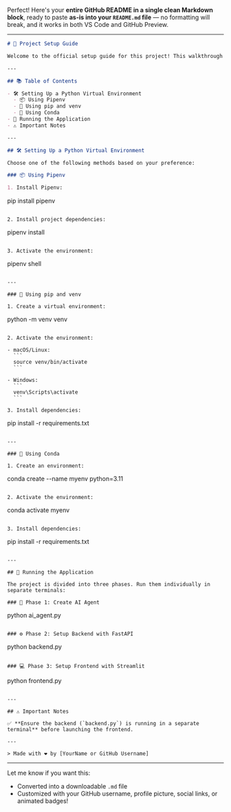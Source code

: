 Perfect! Here's your **entire GitHub README in a single clean Markdown block**, ready to paste **as-is into your `README.md` file** — no formatting will break, and it works in both VS Code and GitHub Preview.

---

```markdown
# 🚀 Project Setup Guide

Welcome to the official setup guide for this project! This walkthrough will help you set up your development environment using your preferred Python environment manager (Pipenv, pip+venv, or Conda), and show how to run the different parts of the application.

---

## 📚 Table of Contents

- 🛠 Setting Up a Python Virtual Environment
  - 📦 Using Pipenv
  - 🐍 Using pip and venv
  - 🍃 Using Conda
- 🏃 Running the Application
- ⚠️ Important Notes

---

## 🛠 Setting Up a Python Virtual Environment

Choose one of the following methods based on your preference:

### 📦 Using Pipenv

1. Install Pipenv:
```

pip install pipenv

```

2. Install project dependencies:
```

pipenv install

```

3. Activate the environment:
```

pipenv shell

```

---

### 🐍 Using pip and venv

1. Create a virtual environment:
```

python -m venv venv

````

2. Activate the environment:

- macOS/Linux:
  ```
  source venv/bin/activate
  ```

- Windows:
  ```
  venv\Scripts\activate
  ```

3. Install dependencies:
````

pip install -r requirements.txt

```

---

### 🍃 Using Conda

1. Create an environment:
```

conda create --name myenv python=3.11

```

2. Activate the environment:
```

conda activate myenv

```

3. Install dependencies:
```

pip install -r requirements.txt

```

---

## 🏃 Running the Application

The project is divided into three phases. Run them individually in separate terminals:

### 📌 Phase 1: Create AI Agent
```

python ai\_agent.py

```

### ⚙️ Phase 2: Setup Backend with FastAPI
```

python backend.py

```

### 💻 Phase 3: Setup Frontend with Streamlit
```

python frontend.py

```

---

## ⚠️ Important Notes

✅ **Ensure the backend (`backend.py`) is running in a separate terminal** before launching the frontend.

---

> Made with ❤️ by [YourName or GitHub Username]
```

---

Let me know if you want this:

* Converted into a downloadable `.md` file
* Customized with your GitHub username, profile picture, social links, or animated badges!
